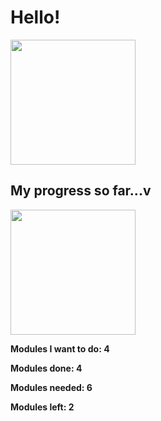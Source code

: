 <h1>Hello!</h1> 
<img src="https://i.pinimg.com/736x/4c/12/96/4c12968f8b216a2a87425c7f81248176.jpg" width='200'>

<h2>My progress so far...v</h2>

<img src="https://i.pinimg.com/236x/f7/2a/4d/f72a4d4f79d000330afeac655beb1a17.jpg" width='200'>


<b>Modules I want to do: 4<b/>
  
<b>Modules done: 4</b>

<b>Modules needed: 6<b/>

<b>Modules left: 2<b/>
